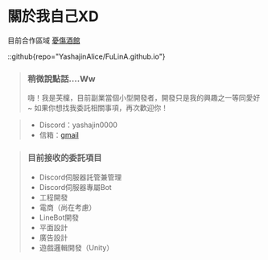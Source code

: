# 關於我自己XD
目前合作區域 [憂傷酒館](https://discord.gg/Ntat5HRFqT)

::github{repo="YashajinAlice/FuLinA.github.io"}

> ### 稍微說點話....Ww
>嗨！我是芙檁，目前副業當個小型開發者，開發只是我的興趣之一等同愛好~
>如果你想找我委託相關事項，再次歡迎你！

> - Discord：yashajin0000
> - 信箱：[gmail](overcar000@gmail.com)


>### 目前接收的委託項目
> - Discord伺服器託管兼管理
> - Discord伺服器專屬Bot
> - 工程開發
> - 電商（尚在考慮）
> - LineBot開發
> - 平面設計
> - 廣告設計
> - 遊戲邏輯開發（Unity）

